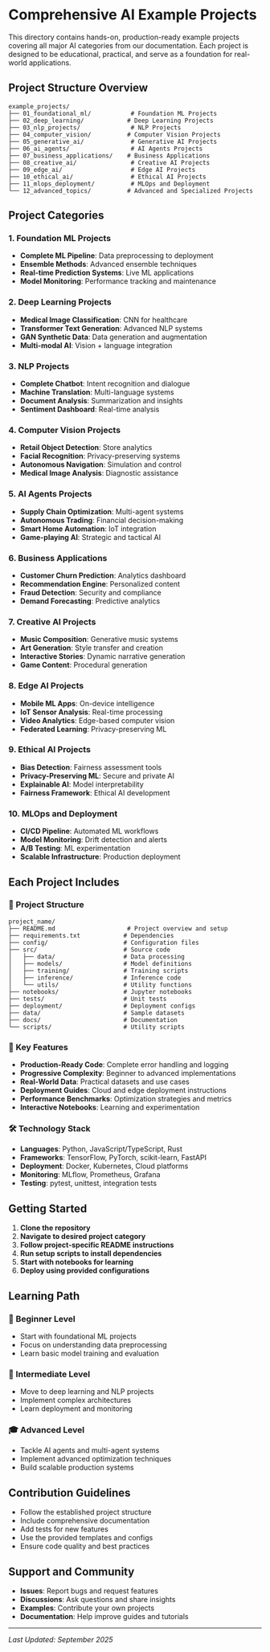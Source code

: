 # Comprehensive AI Example Projects

This directory contains hands-on, production-ready example projects covering all major AI categories from our documentation. Each project is designed to be educational, practical, and serve as a foundation for real-world applications.

## Project Structure Overview

```
example_projects/
├── 01_foundational_ml/           # Foundation ML Projects
├── 02_deep_learning/            # Deep Learning Projects
├── 03_nlp_projects/              # NLP Projects
├── 04_computer_vision/          # Computer Vision Projects
├── 05_generative_ai/             # Generative AI Projects
├── 06_ai_agents/                 # AI Agents Projects
├── 07_business_applications/    # Business Applications
├── 08_creative_ai/               # Creative AI Projects
├── 09_edge_ai/                   # Edge AI Projects
├── 10_ethical_ai/                # Ethical AI Projects
├── 11_mlops_deployment/          # MLOps and Deployment
└── 12_advanced_topics/          # Advanced and Specialized Projects
```

## Project Categories

### 1. Foundation ML Projects
- **Complete ML Pipeline**: Data preprocessing to deployment
- **Ensemble Methods**: Advanced ensemble techniques
- **Real-time Prediction Systems**: Live ML applications
- **Model Monitoring**: Performance tracking and maintenance

### 2. Deep Learning Projects
- **Medical Image Classification**: CNN for healthcare
- **Transformer Text Generation**: Advanced NLP systems
- **GAN Synthetic Data**: Data generation and augmentation
- **Multi-modal AI**: Vision + language integration

### 3. NLP Projects
- **Complete Chatbot**: Intent recognition and dialogue
- **Machine Translation**: Multi-language systems
- **Document Analysis**: Summarization and insights
- **Sentiment Dashboard**: Real-time analysis

### 4. Computer Vision Projects
- **Retail Object Detection**: Store analytics
- **Facial Recognition**: Privacy-preserving systems
- **Autonomous Navigation**: Simulation and control
- **Medical Image Analysis**: Diagnostic assistance

### 5. AI Agents Projects
- **Supply Chain Optimization**: Multi-agent systems
- **Autonomous Trading**: Financial decision-making
- **Smart Home Automation**: IoT integration
- **Game-playing AI**: Strategic and tactical AI

### 6. Business Applications
- **Customer Churn Prediction**: Analytics dashboard
- **Recommendation Engine**: Personalized content
- **Fraud Detection**: Security and compliance
- **Demand Forecasting**: Predictive analytics

### 7. Creative AI Projects
- **Music Composition**: Generative music systems
- **Art Generation**: Style transfer and creation
- **Interactive Stories**: Dynamic narrative generation
- **Game Content**: Procedural generation

### 8. Edge AI Projects
- **Mobile ML Apps**: On-device intelligence
- **IoT Sensor Analysis**: Real-time processing
- **Video Analytics**: Edge-based computer vision
- **Federated Learning**: Privacy-preserving ML

### 9. Ethical AI Projects
- **Bias Detection**: Fairness assessment tools
- **Privacy-Preserving ML**: Secure and private AI
- **Explainable AI**: Model interpretability
- **Fairness Framework**: Ethical AI development

### 10. MLOps and Deployment
- **CI/CD Pipeline**: Automated ML workflows
- **Model Monitoring**: Drift detection and alerts
- **A/B Testing**: ML experimentation
- **Scalable Infrastructure**: Production deployment

## Each Project Includes

### 📁 Project Structure
```
project_name/
├── README.md                    # Project overview and setup
├── requirements.txt            # Dependencies
├── config/                     # Configuration files
├── src/                        # Source code
│   ├── data/                   # Data processing
│   ├── models/                 # Model definitions
│   ├── training/               # Training scripts
│   ├── inference/              # Inference code
│   └── utils/                  # Utility functions
├── notebooks/                  # Jupyter notebooks
├── tests/                      # Unit tests
├── deployment/                 # Deployment configs
├── data/                       # Sample datasets
├── docs/                       # Documentation
└── scripts/                    # Utility scripts
```

### 🎯 Key Features
- **Production-Ready Code**: Complete error handling and logging
- **Progressive Complexity**: Beginner to advanced implementations
- **Real-World Data**: Practical datasets and use cases
- **Deployment Guides**: Cloud and edge deployment instructions
- **Performance Benchmarks**: Optimization strategies and metrics
- **Interactive Notebooks**: Learning and experimentation

### 🛠️ Technology Stack
- **Languages**: Python, JavaScript/TypeScript, Rust
- **Frameworks**: TensorFlow, PyTorch, scikit-learn, FastAPI
- **Deployment**: Docker, Kubernetes, Cloud platforms
- **Monitoring**: MLflow, Prometheus, Grafana
- **Testing**: pytest, unittest, integration tests

## Getting Started

1. **Clone the repository**
2. **Navigate to desired project category**
3. **Follow project-specific README instructions**
4. **Run setup scripts to install dependencies**
5. **Start with notebooks for learning**
6. **Deploy using provided configurations**

## Learning Path

### 🌱 Beginner Level
- Start with foundational ML projects
- Focus on understanding data preprocessing
- Learn basic model training and evaluation

### 🚀 Intermediate Level
- Move to deep learning and NLP projects
- Implement complex architectures
- Learn deployment and monitoring

### 🎓 Advanced Level
- Tackle AI agents and multi-agent systems
- Implement advanced optimization techniques
- Build scalable production systems

## Contribution Guidelines

- Follow the established project structure
- Include comprehensive documentation
- Add tests for new features
- Use the provided templates and configs
- Ensure code quality and best practices

## Support and Community

- **Issues**: Report bugs and request features
- **Discussions**: Ask questions and share insights
- **Examples**: Contribute your own projects
- **Documentation**: Help improve guides and tutorials

---

*Last Updated: September 2025*
